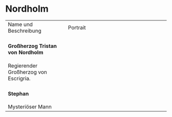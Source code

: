 # Nordholm

<table>
<tr><td>Name und Beschreibung</td><td width="300">Portrait</td></tr>
<!--<tr><td><h4>Fubuki</h4> Hohefürstin des Eises.</td><td><img src="fubuki.png" alt="" /></td></tr>-->
<!--<tr><td><h4>Großherzog Oswyn von Nordholm</h4> Der aktuelle Großherzog des Landes Nordholm.</td><td></td></tr>-->
<!--<tr><td><h4>Großherzogin Aquila von Nordholm</h4> Die Gemahlin des Großherzogs von Nordholm.</td><td></td></tr>-->
<!--<tr><td><h4>Großherzogin Ursula von Nordholm</h4> Ehemalige Großherzogin von Nordholm, ermordet.</td><td></td></tr>-->
<tr><td><h4>Großherzog Tristan von Nordholm</h4> Regierender Großherzog von Escrigria.</td><td><img src="tristan.png" alt="" /></td></tr>
<!--<tr><td><h4>Prinz Stephan von Nordholm</h4> Sohn des Großherzogs, tot geglaubt.</td><td><img src="stephan_revealed.png" alt="" /></td></tr>-->
<!--<tr><td><h4>Prinzessin Eliza von Nordholm</h4> Tochter des Großherzogs, tot geglaubt.</td><td><img src="eliza.png" alt="" /></td></tr>-->
<tr><td><h4>Stephan</h4> Mysteriöser Mann</td><td><img src="stephan.png" alt="" /></td></tr>
<!--<tr><td><h4>Adrian von Waldegrav</h4> Adliger Schätzesammler.</td><td><img src="adrian.png" alt="" /></td></tr>-->
</table>